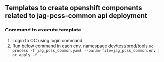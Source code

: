 ## Templates to create openshift components related to jag-pcss-common api deployment

### Command to execute template
1) Login to OC using login command
2) Run below command in each env. namespace dev/test/prod/tools
   ``oc process -f jag_pcss_common.yaml --param-file=jag_pcss_common.env | oc apply -f -``


